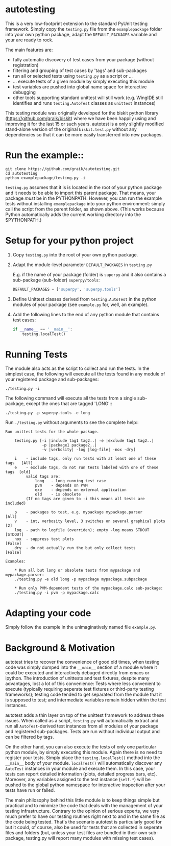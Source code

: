 # autotesting

This is a very low-footprint extension to the standard PyUnit testing
framework. Simply copy the `testing.py` file from the `examplepackage` folder
into your own python package, adapt the `DEFAULT_PACKAGES` variable and your are
ready to rock.

The main features are:

  * fully automatic discovery of test cases from your package (without registration)
  * filtering and grouping of test cases by 'tags' and sub-packages
  * run all or selected tests using `testing.py` as a script or ...
  * ... execute tests of a given module by simply executing this module
  * test variables are pushed into global name space for interactive debugging
  * other tools supporting standard unittest will still work (e.g. WingIDE still
    identifies and runs `testing.AutoTest` classes as `unittest` instances)

This testing module was originally developed for the biskit python library
(https://github.com/graik/biskit) where we have been happily using and improving
it for the last 15 or such years. autotest is a only slightly modified
stand-alone version of the original `biskit.test.py` without any dependencies so
that it can be more easily transferred into new packages.

Run the example::
===============

    git clone https://github.com/graik/autotesting.git
    cd autotesting
    python examplepackage/testing.py -i

`testing.py` assumes that it is is located in the root of your python package
and it needs to be able to import this parent package. That means, your package
*must* be in the PYTHONPATH. However, you can run the example tests without
installing `examplepackage` into your python environment: simply call the script
from the parent folder, as shown above. (This works because Python automatically
adds the current working directory into the $PYTHONPATH.)

Setup for your python project
=============================

1. Copy `testing.py` into the root of your own python package.

2. Adapt the module-level parameter `DEFAULT_PACKAGES` in `testing.py`

   E.g. if the name of your package (folder) is `superpy` and it also contains a
   sub-package (sub-folder) `superpy/tools`:

   ```python
   DEFAULT_PACKAGES = ['superpy', 'superpy.tools']
   ```

3. Define Unittest classes derived from `testing.AutoTest` in the python modules
   of your package (see `example.py` for, well, an example).

4. Add the following lines to the end of any python module that contains test
   cases:

   ```python
   if __name__ == '__main__':
       testing.localTest()
   ```

Running Tests
=============

The module also acts as the script to collect and run the tests. In the simplest
case, the following will execute all the tests found in any module of your
registered package and sub-packages:

    ./testing.py -i

The following command will execute all the tests from a single sub-package,
except the ones that are tagged 'LONG'::

    ./testing.py -p superpy.tools -e long

Run `./testing.py` without arguments to see the complete help::

    Run unittest tests for the whole package.

        testing.py [-i |include tag1 tag2..| -e |exclude tag1 tag2..|
                    -p |package1 package2..|
                    -v |verbosity| -log |log-file| -nox -dry]

        i    - include tags, only run tests with at least one of these tags   [All]
        e    - exclude tags, do not run tests labeled with one of these tags  [old]
             valid tags are:
                 long   - long running test case
                 pvm    - depends on PVM
                 exe    - depends on external application
                 old    - is obsolete
             (If no tags are given to -i this means all tests are included)

        p    - packages to test, e.g. mypackage mypackage.parser           [All]
        v    - int, verbosity level, 3 switches on several graphical plots      [2]
        log  - path to logfile (overriden); empty -log means STDOUT        [STDOUT]
        nox  - suppress test plots                                          [False]
        dry  - do not actually run the but only collect tests               [False]

    Examples:

        * Run all but long or obsolete tests from mypackage and mypackage.parser:
        ./testing.py -e old long -p mypackage mypackage.subpackage

        * Run only PVM-dependent tests of the mypackage.calc sub-package:
        ./testing.py -i pvm -p mypackage.calc

Adapting your code
==================

Simply follow the example in the unimaginatively named file `example.py`. 


Background & Motivation
=======================

autotest tries to recover the convenience of good old times, when testing
code was simply dumped into the `__main__` section of a module where it could be
executed and interactively debuged directly from emacs or ipython. The
introduction of unittests and test fixtures, despite many advantages, lost a lot
of this convenience: Tests where less convenient to execute (typically
requiring seperate test fixtures or third-party testing frameworks); testing
code tended to get separated from the module that it is supposed to test;
and intermediate variables remain hidden within the test instances.

autotest adds a thin layer on top of the unittest framework to address these
issues. When called as a script, `testing.py` will automatically extract and run
all `AutoTest`-derived test instances from all modules of your package and
registered sub-packages. Tests are run without individual output and can be
filtered by tags.

On the other hand, you can also execute the tests of only one particular python
module, by simply executing this module. Again there is no need to register your
tests. Simply place the `testing.localTest()` method into the `__main__` body of
your module. `localTest()` will automatically discover any `AutoTest` instances
in your module and execute them. In this case, your tests can report detailed
information (plots, detailed progress bars, etc). Moreover, any variables
assigned to the test instance (`self.*`) will be pushed to the global python
namespace for interactive inspection after your tests have run or failed.

The main philosophy behind this little module is to keep things simple but
practical and to minimize the code that deals with the management of your
testing infrastructure. Contrary to the opinion of serious experts, we very much
prefer to have our testing routines right next to and in the same file as the
code being tested. That's the scenario autotest is particularly good for but it
could, of course, also be used for tests that are collected in seperate files
and folders (but, unless your test files are bundled in their own sub-package,
testing.py will report many modules with missing test cases).